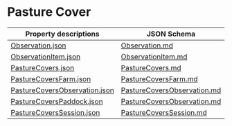 # Pasture Cover

Property descriptions | JSON Schema
------------ | -------------
[Observation.json](Observation.json)|[Observation.md](Observation.md)
[ObservationItem.json](ObservationItem.json)|[ObservationItem.md](ObservationItem.md)
[PastureCovers.json](PastureCovers.json)|[PastureCovers.md](PastureCovers.md)
[PastureCoversFarm.json](PastureCoversFarm.json)|[PastureCoversFarm.md](PastureCoversFarm.md)
[PastureCoversObservation.json](PastureCoversObservation.json)|[PastureCoversObservation.md](PastureCoversObservation.md)
[PastureCoversPaddock.json](PastureCoversPaddock.json)|[PastureCoversObservation.md](PastureCoversObservation.md)
[PastureCoversSession.json](PastureCoversSession.json)|[PastureCoversSession.md](PastureCoversSession.md)

